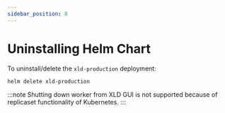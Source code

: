 ```yaml
---
sidebar_position: 8
---
```


# Uninstalling Helm Chart

To uninstall/delete the `xld-production` deployment:
```bash
helm delete xld-production
```

:::note
Shutting down worker from XLD GUI is not supported because of replicaset functionality of Kubernetes.
:::
